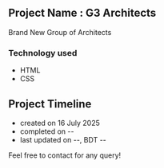 ## Project Name : G3 Architects
Brand New Group of Architects

### Technology used
- HTML
- CSS

## Project Timeline
- created on 16 July 2025
- completed on --
- last updated on --, BDT --

Feel free to contact for any query!